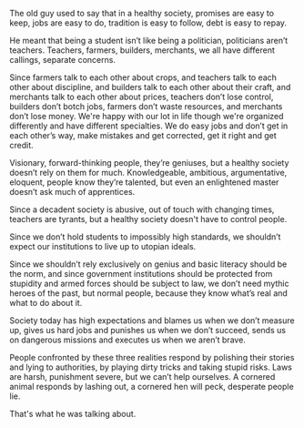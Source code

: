 The old guy used to say that
in a healthy society,
promises are easy to keep,
jobs are easy to do,
tradition is easy to follow,
debt is easy to repay.

He meant that
being a student isn’t like being a politician,
politicians aren’t teachers.
Teachers, farmers, builders, merchants,
we all have different callings,
separate concerns.

Since farmers talk to each other about crops,
and teachers talk to each other about discipline,
and builders talk to each other about their craft,
and merchants talk to each other about prices,
teachers don’t lose control,
builders don’t botch jobs,
farmers don’t waste resources,
and merchants don’t lose money.
We're happy with our lot in life
though we're organized differently
and have different specialties.
We do easy jobs
and don’t get in each other’s way,
make mistakes and get corrected,
get it right and get credit.

Visionary,
forward-thinking people,
they’re geniuses,
but a healthy society
doesn’t rely on them for much.
Knowledgeable, ambitious,
argumentative, eloquent,
people know they’re talented,
but even an enlightened master
doesn’t ask much of apprentices.

Since a decadent society is abusive,
out of touch with changing times,
teachers are tyrants,
but a healthy society
doesn't have to control people.

Since we don’t hold students
to impossibly high standards,
we shouldn’t expect our institutions
to live up to utopian ideals.

Since we shouldn’t rely exclusively on genius
and basic literacy
should be the norm,
and since government institutions
should be protected from stupidity
and armed forces
should be subject to law,
we don’t need mythic heroes of the past,
but normal people,
because they know what’s real
and what to do about it.

Society today
has high expectations
and blames us when we don’t measure up,
gives us hard jobs
and punishes us when we don’t succeed,
sends us on dangerous missions
and executes us when we aren’t brave.

People confronted by these three realities
respond by polishing their stories
and lying to authorities,
by playing dirty tricks
and taking stupid risks.
Laws are harsh,
punishment severe,
but we can’t help ourselves.
A cornered animal responds by lashing out,
a cornered hen will peck,
desperate people lie.

That's what he was talking about.
